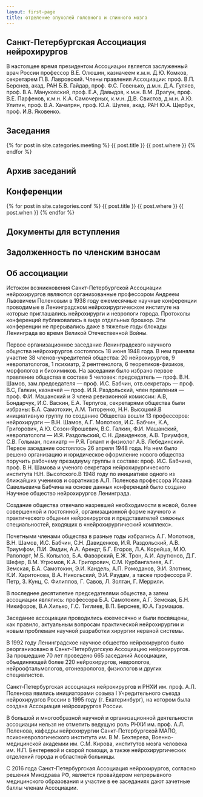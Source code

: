 ```yaml
---
layout: first-page
title: отделение опухолей головного и спинного мозга
---
```

## Санкт-Петербургская Ассоциация нейрохирургов

В настоящее время президентом Ассоциации является заслуженный врач России профессор В.Е. Олюшин, казначеем к.м.н. Д.Ю. Комков, секретарем П.В. Лавровский. Члены правления Ассоциации: проф. В.П. Берснев, акад. РАН Б.В. Гайдар, проф. Ф.С. Говенько, д.м.н. Д.А. Гуляев, проф. В.А. Мануковский, проф. Е.А, Давыдов, к.м.н. В.М. Драгун, проф. В.Е. Парфенов, к.м.н. К.А. Самочерных, к.м.н. Д.В. Свистов, д.м.н. А.Ю. Улитин, проф. В.А. Хачатрян, проф. Ю.А. Шулев, акад. РАН Ю.А. Щербук, проф. И.В. Яковенко.

## Заседания
{% for post in site.categories.meeting %}
 {{ post.title }} 
 {{ post.where }} 
{% endfor %}

## Архив заседаний

## Конференции
{% for post in site.categories.conf %}
 {{ post.title }} 
 {{ post.where }}
 {{ post.when }}
{% endfor %}

## Документы для вступления

## Задолженность по членским взносам

## Об ассоциации
Истоком возникновения Санкт-Петербургской Ассоциации нейрохирургов являются организованные профессором Андреем Львовичем Поленовым в 1938 году ежемесячные научные конференции проводимые в Ленинградском нейрохирургическом институте на которые приглашались нейрохирурги и неврологи города. Протоколы конференций публиковались в виде отдельных брошюр. Эти конференции не прерывались даже в тяжелые годы блокады Ленинграда во время Великой Отечественной Войны.

Первое организационное заседание Ленинградского научного общества нейрохирургов состоялось 18 июня 1948 года. В нем приняли участие 38 членов-учредителей общества: 20 нейрохирургов, 9 невропатологов, 1 психиатр, 2 рентгенолога, 6 теоретиков-физиков, морфологов и биохимиков. На заседании было избрано первое правление общества в составе 5 человек: председатель — проф. В.Н. Шамов, зам.председателя — проф. И.С. Бабчин, отв.секретарь — проф. В.С, Галкин, казначей — проф. И.Я. Раздольский, член правления — проф. Ф.И. Машанский и 3 члена ревизионной комиссии: А.В, Бондарчук, И.С. Васкин, Е.А. Терпугов, секретарями общества были избраны: Б.А. Самотохин, А.М. Титоренко, Н.Н. Высоцкий.В инициативную группу по созданию Общества вошли 13 профессоров: нейрохирурги — В.Н. Шамов, А.Г. Молотков, И.С. Бабчин, К.А, Григорович, А.Ю. Созон-Ярошевич, В.С. Галкин, Ф.И. Машанский, невропатологи — И.Я. Раздольский, С.Н. Давиденков, А.В. Триумфов, С.В. Гольман, психиатр — Р.Я. Голант и физиолог А.В. Лебединский. Первое заседание состоялось 26 апреля 1948 года. На нем было решено организацию и юридическое оформление нового общества поручить рабочему президиуму группы в составе: проф. И.С. Бабчина, проф. В.Н. Шамова и ученого секретаря нейрохирургического института Н.Н. Высотского.В 1948 году по инициативе одного из ближайших учеников и соратников А.Л. Поленова профессора Исаака Савельевича Бабчина на основе данных конференций было создано Научное общество нейрохирургов Ленинграда.

Создание общества отвечало назревшей необходимости в новой, более совершенной и постоянной, организационной форме научного и практического общения нейрохирургов и представителей смежных специальностей, входящих в «нейрохирургический комплекс».

Почетными членами общества в разные годы избрались А.Г. Молотков, В.Н. Шамов, И.С. Бабчин, С.Н. Давиденков, И.Я. Раздольский, А.В. Триумфом, П.И. Эмдин, А.А. Арендт, Б.Г. Егоров, Л.А. Корейша, М.Ю. Рапопорт, М.Б. Копылов, Б.А. Фаворский, Е.Ж. Трон, А.И. Арутюнов, Д.Г. Шефер, В.М. Угрюмов, К.А. Григорович, С.М. Курбангалиев, А.Г. Земская, Б.А. Самотокин, Э.И. Кандель, А.П. Ромоданов, Э.И. Злотник, К.И. Харитонова, В.А. Никольский, Э.И. Раудам, а также профессора Р. Петр, З. Кунц, С. Филиппов, Г. Савов, Л. Золтан, Г. Меррили.

В последнее десятилетие председателями общества, а затем ассоциации являлись: профессора Б.А. Самотокин, А.Г. Земская, Б.Н. Никифоров, В.А.Хилько, Г.С. Тиглиев, В.П. Берснев, Ю.А. Гармашов.

Заседание ассоциации проводились ежемесячно и были посвящены, как правило, актуальным вопросам практической нейрохирургии и новым проблемам научной разработки хирургии нервной системы.

В 1992 году Ленинградское научное общество нейрохирургов было реорганизовано в Санкт-Петербургскую Ассоциацию нейрохирургов. За прошедшие 70 лет проведено 665 заседаний Ассоциации, объединяющей более 220 нейрохирургов, неврологов, нейроофтальмологов, отоневрологов, физиологов и других специалистов.

Санкт-Петербургская ассоциация нейрохирургов и РНХИ им. проф. А.Л. Поленова явились инициаторами созыва I Учредительного съезда нейрохирургов России в 1995 году (г. Екатеринбург), на котором была создана Ассоциация нейрохирургов России.

В большой и многообразной научной и организационной деятельности ассоциации нельзя не отметить ведущую роль РНХИ им. проф. А.Л. Поленова, кафедры нейрохирургии Санкт-Петербургской МАПО, психоневрологического института им. В.М. Бехтерева, Военно-медицинской академии им. С.М. Кирова, институтов мозга человека им. Н.П. Бехтеревой и скорой помощи, а также нейрохирургических отделений города и областной больницы.

С 2016 года Санкт-Петербургская Ассоциация нейрохирургов, согласно решения Минздрава РФ, является провайдером непрерывного медицинского образования и участие в ее заседаниях дают зачетные баллы членам Ассоциации.
